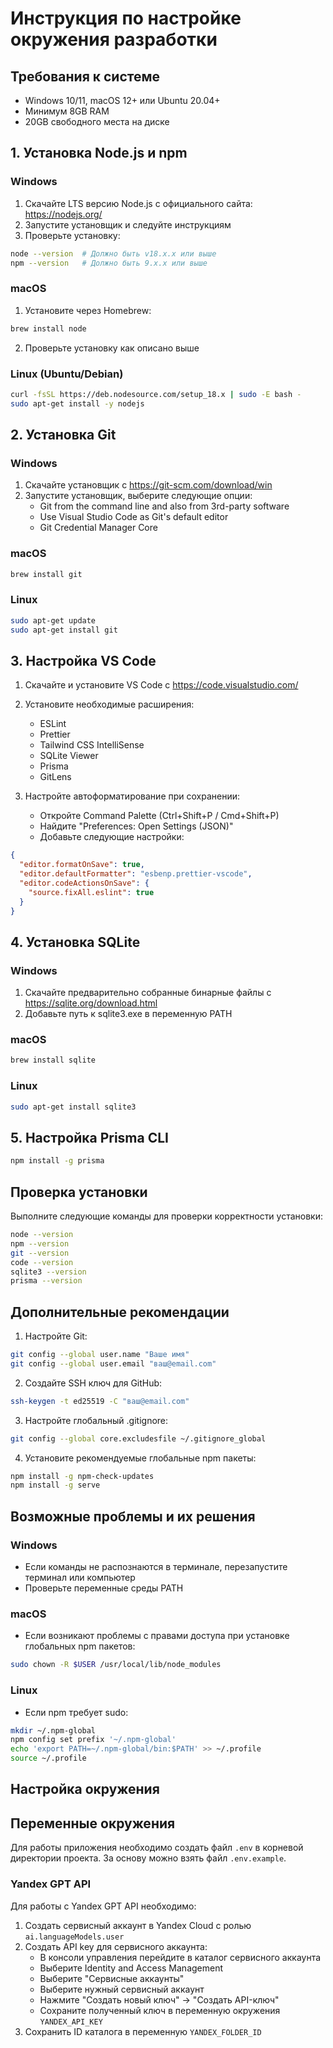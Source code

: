 # Инструкция по настройке окружения разработки

## Требования к системе
- Windows 10/11, macOS 12+ или Ubuntu 20.04+
- Минимум 8GB RAM
- 20GB свободного места на диске

## 1. Установка Node.js и npm

### Windows
1. Скачайте LTS версию Node.js с официального сайта: https://nodejs.org/
2. Запустите установщик и следуйте инструкциям
3. Проверьте установку:
```bash
node --version  # Должно быть v18.x.x или выше
npm --version   # Должно быть 9.x.x или выше
```

### macOS
1. Установите через Homebrew:
```bash
brew install node
```
2. Проверьте установку как описано выше

### Linux (Ubuntu/Debian)
```bash
curl -fsSL https://deb.nodesource.com/setup_18.x | sudo -E bash -
sudo apt-get install -y nodejs
```

## 2. Установка Git

### Windows
1. Скачайте установщик с https://git-scm.com/download/win
2. Запустите установщик, выберите следующие опции:
   - Git from the command line and also from 3rd-party software
   - Use Visual Studio Code as Git's default editor
   - Git Credential Manager Core

### macOS
```bash
brew install git
```

### Linux
```bash
sudo apt-get update
sudo apt-get install git
```

## 3. Настройка VS Code

1. Скачайте и установите VS Code с https://code.visualstudio.com/

2. Установите необходимые расширения:
   - ESLint
   - Prettier
   - Tailwind CSS IntelliSense
   - SQLite Viewer
   - Prisma
   - GitLens

3. Настройте автоформатирование при сохранении:
   - Откройте Command Palette (Ctrl+Shift+P / Cmd+Shift+P)
   - Найдите "Preferences: Open Settings (JSON)"
   - Добавьте следующие настройки:
```json
{
  "editor.formatOnSave": true,
  "editor.defaultFormatter": "esbenp.prettier-vscode",
  "editor.codeActionsOnSave": {
    "source.fixAll.eslint": true
  }
}
```

## 4. Установка SQLite

### Windows
1. Скачайте предварительно собранные бинарные файлы с https://sqlite.org/download.html
2. Добавьте путь к sqlite3.exe в переменную PATH

### macOS
```bash
brew install sqlite
```

### Linux
```bash
sudo apt-get install sqlite3
```

## 5. Настройка Prisma CLI

```bash
npm install -g prisma
```

## Проверка установки

Выполните следующие команды для проверки корректности установки:

```bash
node --version
npm --version
git --version
code --version
sqlite3 --version
prisma --version
```

## Дополнительные рекомендации

1. Настройте Git:
```bash
git config --global user.name "Ваше имя"
git config --global user.email "ваш@email.com"
```

2. Создайте SSH ключ для GitHub:
```bash
ssh-keygen -t ed25519 -C "ваш@email.com"
```

3. Настройте глобальный .gitignore:
```bash
git config --global core.excludesfile ~/.gitignore_global
```

4. Установите рекомендуемые глобальные npm пакеты:
```bash
npm install -g npm-check-updates
npm install -g serve
```

## Возможные проблемы и их решения

### Windows
- Если команды не распознаются в терминале, перезапустите терминал или компьютер
- Проверьте переменные среды PATH

### macOS
- Если возникают проблемы с правами доступа при установке глобальных npm пакетов:
```bash
sudo chown -R $USER /usr/local/lib/node_modules
```

### Linux
- Если npm требует sudo:
```bash
mkdir ~/.npm-global
npm config set prefix '~/.npm-global'
echo 'export PATH=~/.npm-global/bin:$PATH' >> ~/.profile
source ~/.profile
```

## Настройка окружения

## Переменные окружения

Для работы приложения необходимо создать файл `.env` в корневой директории проекта. За основу можно взять файл `.env.example`.

### Yandex GPT API

Для работы с Yandex GPT API необходимо:

1. Создать сервисный аккаунт в Yandex Cloud с ролью `ai.languageModels.user`
2. Создать API key для сервисного аккаунта:
   - В консоли управления перейдите в каталог сервисного аккаунта
   - Выберите Identity and Access Management
   - Выберите "Сервисные аккаунты"
   - Выберите нужный сервисный аккаунт
   - Нажмите "Создать новый ключ" -> "Создать API-ключ"
   - Сохраните полученный ключ в переменную окружения `YANDEX_API_KEY`
3. Сохранить ID каталога в переменную `YANDEX_FOLDER_ID` 